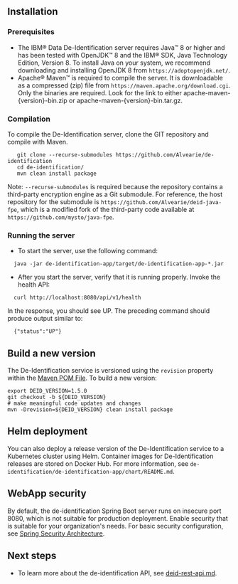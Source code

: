 ## Installation

### Prerequisites
   - The IBM® Data De-Identification server requires Java™ 8 or higher and has been tested with OpenJDK™ 8 and the IBM® SDK, Java Technology Edition, Version 8.  To install Java on your system, we recommend downloading and installing OpenJDK 8 from `https://adoptopenjdk.net/`.
   - Apache® Maven™ is required to compile the server. It is downloadable as a compressed (zip) file from `https://maven.apache.org/download.cgi`. Only the binaries are required. Look for the link to either apache-maven-{version}-bin.zip or apache-maven-{version}-bin.tar.gz.

### Compilation
To compile the De-Identification server, clone the GIT repository and compile with Maven.

```
   git clone --recurse-submodules https://github.com/Alvearie/de-identification
   cd de-identification/
   mvn clean install package
```

 Note: `--recurse-submodules` is required because the repository contains a third-party encryption engine as a Git submodule.  For reference, the
 host repository for the submodule is `https://github.com/Alvearie/deid-java-fpe`, which is a modified fork of the third-party code available at `https://github.com/mysto/java-fpe`.

### Running the server

 - To start the server, use the following command: 

 ```
   java -jar de-identification-app/target/de-identification-app-*.jar
 ```

 - After you start the server, verify that it is running properly. Invoke the health API:

 ```
   curl http://localhost:8080/api/v1/health
 ```

 In the response, you should see UP. The preceding command should produce output similar to:

 ```
   {"status":"UP"}
 ```

## Build a new version
The De-Identification service is versioned using the `revision` property within the [Maven POM File](../pom.xml). To build a new version:

```shell
export DEID_VERSION=1.5.0
git checkout -b ${DEID_VERSION} 
# make meaningful code updates and changes
mvn -Drevision=${DEID_VERSION} clean install package
````

## Helm deployment
You can also deploy a release version of the De-Identification service to a Kubernetes cluster using Helm.  Container images for De-Identification releases are stored on Docker Hub.  For more information, see `de-identification/de-identification-app/chart/README.md`.

## WebApp security
By default, the de-identification Spring Boot server runs on insecure port 8080, which is not suitable for production deployment. Enable security that is suitable for your organization's needs. For basic security configuration, see [Spring Security Architecture](https://spring.io/guides/topicals/spring-security-architecture/).

## Next steps

- To learn more about the de-identification API, see [deid-rest-api.md](deid-rest-api.md). 
